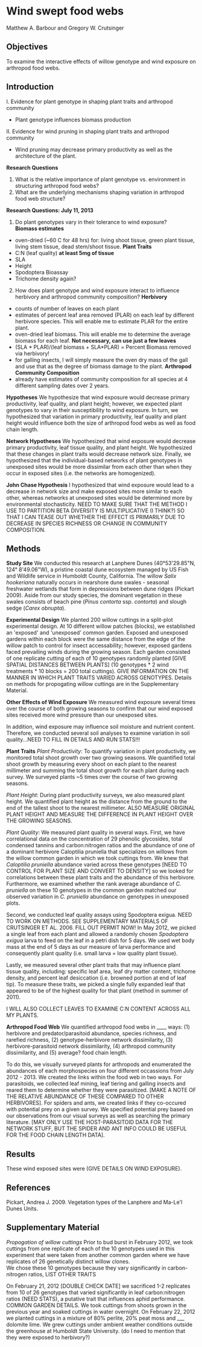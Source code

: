 Wind swept food webs
========================================================

Matthew A. Barbour and Gregory W. Crutsinger


Objectives
----------

To examine the interactive effects of willow genotype and wind exposure on arthropod food webs.


Introduction
------------

I. Evidence for plant genotype in shaping plant traits and arthropod community
- Plant genotype influences biomass production

II. Evidence for wind pruning in shaping plant traits and arthropod community
- Wind pruning may decrease primary productivity as well as the architecture of the plant.

**Research Questions**
1. What is the relative importance of plant genotype vs. environment in structuring arthropod food webs?  
2. What are the underlying mechanisms shaping variation in arthropod food web structure?  

**Research Questions: July 11, 2013**
1. Do plant genotypes vary in their tolerance to wind exposure?  
**Biomass estimates**
- oven-dried (~60 C for 48 hrs) for: living shoot tissue, green plant tissue, living stem tissue, dead stem/shoot tissue.
**Plant Traits**
- C:N (leaf quality) **at least 5mg of tissue**
- SLA
- Height
- Spodoptera Bioassay
- Trichome density again?
2. How does plant genotype and wind exposure interact to influence herbivory and arthropod community composition?
**Herbivory**
- counts of number of leaves on each plant
- estimates of percent leaf area removed (PLAR) on each leaf by different herbivore species.  This will enable me to estimate PLAR for the entire plant.
- oven-dried leaf biomass. This will enable me to determine the average biomass for each leaf.  **Not necessary, can use just a few leaves**
- (SLA * PLAR)/(leaf biomass + SLA*PLAR) = Percent Biomass removed via herbivory! 
- for galling insects, I will simply measure the oven dry mass of the gall and use that as the degree of biomass damage to the plant.
**Arthropod Community Composition**
- already have estimates of community composition for all species at 4 different sampling dates over 2 years.


**Hypotheses**
We hypothesize that wind exposure would decrease primary productivity, leaf quality, and plant height; however, we expected plant genotypes to vary in their susceptibility to wind exposure.  In turn, we hypothesized that variation in primary productivity, leaf quality and plant height would influence both the size of arthropod food webs as well as food chain length.

**Network Hypotheses**
We hypothesized that wind exposure would decrease primary productivity, leaf tissue quality, and plant height.  We hypothesized that these changes in plant traits would decrease network size.  Finally, we hypothesized that the individual-based networks of plant genotypes in unexposed sites would be more dissimilar from each other than when they occur in exposed sites (i.e. the networks are homogenized).  

**John Chase Hypothesis**
I hypothesized that wind exposure would lead to a decrease in network size and make exposed sites more similar to each other, whereas networks at unexposed sites would be determined more by environmental stochasticity. NEED TO MAKE SURE THAT THE METHOD I USE TO PARTITION BETA DIVERSITY IS MULTIPLICATIVE (I THINK?) SO THAT I CAN TEASE OUT WHETHER THE EFFECT IS PRIMARILY DUE TO DECREASE IN SPECIES RICHNESS OR CHANGE IN COMMUNITY COMPOSITION.


Methods
-------

**Study Site**
We conducted this research at Lanphere Dunes (40°53'29.85"N, 124° 8'49.06"W), a pristine coastal dune ecosystem managed by US Fish and Wildlife service in Humboldt County, California.  The willow *Salix hookeriana* naturally occurs in nearshore dune swales - seasonal freshwater wetlands that form in depressions between dune ridges (Pickart 2009).  Aside from our study species, the dominant vegetation in these swales consists of beach pine (*Pinus contorta* ssp. *contorta*) and slough sedge (*Carex obnupta*).  

**Experimental Design**
We planted 200 willow cuttings in a split-plot experimental design.  At 10 different willow patches (blocks), we established an 'exposed' and 'unexposed' common garden.  Exposed and unexposed gardens within each block were the same distance from the edge of the willow patch to control for insect accessability; however, exposed gardens faced prevailing winds during the growing season.  Each garden consisted of one replicate cutting of each of 10 genotypes randomly planted [GIVE SPATIAL DISTANCES BETWEEN PLANTS] (10 genotypes * 2 wind treatments * 10 blocks = 200 total cuttings).  GIVE INFORMATION ON THE MANNER IN WHICH PLANT TRAITS VARIED ACROSS GENOTYPES.  Details on methods for propogating willow cuttings are in the Supplementary Material.

**Other Effects of Wind Exposure**
We measured wind exposure several times over the course of both growing seasons to confirm that our wind exposed sites received more wind pressure than our unexposed sites.

In addition, wind exposure may influence soil moisture and nutrient content.  Therefore, we conducted several soil analyses to examine variation in soil quality...NEED TO FILL IN DETAILS AND RUN STATS!!! 

**Plant Traits**
*Plant Productivity*: To quantify variation in plant productivity, we monitored total shoot growth over two growing seasons.  We quantified total shoot growth by measuring every shoot on each plant to the nearest millimeter and summing the total shoot growth for each plant during each survey.  We surveyed plants ~5 times over the course of two growing seasons.

*Plant Height*: During plant productivity surveys, we also measured plant height.  We quantified plant height as the distance from the ground to the end of the tallest shoot to the nearest millimeter. ALSO MEASURE ORIGINAL PLANT HEIGHT AND MEASURE THE DIFFERENCE IN PLANT HEIGHT OVER THE GROWING SEASONS.

*Plant Quality*: We measured plant quality in several ways.  First, we have correlational data on the concentration of 29 phenolic glycosides, total condensed tannins and carbon:nitrogen ratios and the abundance of one of a dominant herbivore Caloptilia pruniella that specializes on willows from the willow common garden in which we took cuttings from.  We knew that *Caloptilia pruniella* abundance varied across these genotypes [NEED TO CONTROL FOR PLANT SIZE AND CONVERT TO DENSITY] so we looked for correlations between these plant traits and the abundance of this herbivore.  Furthermore, we examined whether the rank average abundance of *C. pruniella* on these 10 genotypes in the common garden matched our observed variation in *C. pruniella* abundance on genotypes in unexposed plots.

Second, we conducted leaf quality assays using Spodoptera exigua. NEED TO WORK ON METHODS.  SEE SUPPLEMENTARY MATERIALS OF CRUTSINGER ET AL. 2006.  FILL OUT PERMIT NOW!  In May 2012, we picked a single leaf from each plant and allowed a randomly chosen *Spodoptera exigua* larva to feed on the leaf in a petri dish for 5 days.  We used wet body mass at the end of 5 days as our measure of larva performance and consequently plant quality (i.e. small larva = low quality plant tissue).  

Lastly, we measured several other plant traits that may influence plant tissue quality, including: specific leaf area, leaf dry matter content, trichome density, and percent leaf desiccation (i.e. browned portion at end of leaf tip).  To measure these traits, we picked a single fully expanded leaf that appeared to be of the highest quality for that plant (method in summer of 2011).

I WILL ALSO COLLECT LEAVES TO EXAMINE C:N CONTENT ACROSS ALL MY PLANTS.

**Arthropod Food Web**
We quantified arthropod food webs in ____ ways: (1) herbivore and predator/parasitoid abundance, species richness, and rarefied richness, (2) genotype-herbivore network dissimilarity, (3) herbivore-parasitoid network dissimilarity, (4) arthropod community dissimilarity, and (5) average? food chain length.

To do this, we visually surveyed plants for arthropods and enumerated the abundances of each morphospecies on four different occassions from July 2012 - 2013.  We created the links within the food web in two ways.  For parasitoids, we collected leaf mining, leaf tiering and galling insects and reared them to determine whether they were parasitized.  [MAKE A NOTE OF THE RELATIVE ABUNDANCE OF THESE COMPARED TO OTHER HERBIVORES].  For spiders and ants, we created links if they co-occured with potential prey on a given survey.  We specified potential prey based on our observations from our visual surveys as well as searching the primary literature. [MAY ONLY USE THE HOST-PARASITOID DATA FOR THE NETWORK STUFF, BUT THE SPIDER AND ANT INFO COULD BE USEFUL FOR THE FOOD CHAIN LENGTH DATA].




Results
-------

These wind exposed sites were (GIVE DETAILS ON WIND EXPOSURE).



References
----------

Pickart, Andrea J. 2009. Vegetation types of the Lanphere and Ma-Le'l Dunes Units. 


Supplementary Material
----------------------
*Propogation of willow cuttings*
Prior to bud burst in February 2012, we took cuttings from one replicate of each of the 10 genotypes used in this experiment that were taken from another common garden where we have replicates of 26 genetically distinct willow clones.  
We chose these 10 genotypes because they vary significantly in carbon-nitrogen ratios, LIST OTHER TRAITS

On February 21, 2012 [DOUBLE CHECK DATE] we sacrificed 1-2 replicates from 10 of 26 genotypes that varied significantly in leaf carbon:nitrogen ratios (NEED STATS), a putative trait that influences aphid performance.   COMMON GARDEN DETAILS.  We took cuttings from shoots grown in the previous year and soaked cuttings in water overnight.  On February 22, 2012 we planted cuttings in a mixture of 80% perlite, 20% peat moss and ___ dolomite lime.  We grew cuttings under ambient weather conditions outside the greenhouse at Humboldt State University.  (do I need to mention that they were exposed to herbivory?)

